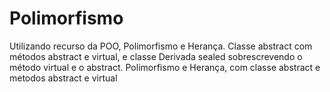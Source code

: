 # Polimorfismo
Utilizando recurso da POO, Polimorfismo e Herança. Classe abstract com métodos abstract e virtual, e classe Derivada sealed sobrescrevendo o método virtual e o abstract.
Polimorfismo e Herança, com classe abstract e metodos abstract e virtual
